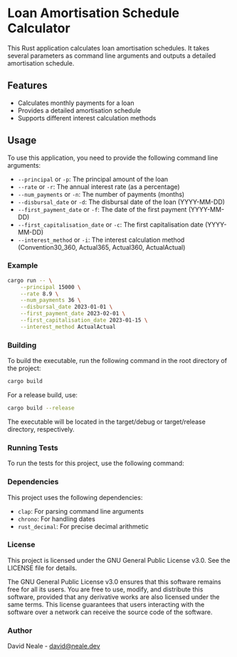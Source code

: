 # Loan Amortisation Schedule Calculator

This Rust application calculates loan amortisation schedules. It takes several parameters as command line arguments and outputs a detailed amortisation schedule.

## Features

- Calculates monthly payments for a loan
- Provides a detailed amortisation schedule
- Supports different interest calculation methods

## Usage

To use this application, you need to provide the following command line arguments:

- `--principal` or `-p`: The principal amount of the loan
- `--rate` or `-r`: The annual interest rate (as a percentage)
- `--num_payments` or `-n`: The number of payments (months)
- `--disbursal_date` or `-d`: The disbursal date of the loan (YYYY-MM-DD)
- `--first_payment_date` or `-f`: The date of the first payment (YYYY-MM-DD)
- `--first_capitalisation_date` or `-c`: The first capitalisation date (YYYY-MM-DD)
- `--interest_method` or `-i`: The interest calculation method (Convention30_360, Actual365, Actual360, ActualActual)

### Example

```sh
cargo run -- \
    --principal 15000 \
    --rate 8.9 \
    --num_payments 36 \
    --disbursal_date 2023-01-01 \
    --first_payment_date 2023-02-01 \
    --first_capitalisation_date 2023-01-15 \
    --interest_method ActualActual
```

### Building
To build the executable, run the following command in the root directory of the project:

```sh
cargo build
```

For a release build, use:

```sh
cargo build --release
```

The executable will be located in the target/debug or target/release directory, respectively.

### Running Tests
To run the tests for this project, use the following command:

### Dependencies
This project uses the following dependencies:

- `clap`: For parsing command line arguments
- `chrono`: For handling dates
- `rust_decimal`: For precise decimal arithmetic

### License
This project is licensed under the GNU General Public License v3.0. See the LICENSE file for details.

The GNU General Public License v3.0 ensures that this software remains free for all its users. You are free to use, modify, and distribute this software, provided that any derivative works are also licensed under the same terms. This license guarantees that users interacting with the software over a network can receive the source code of the software.

### Author
David Neale - david@neale.dev

